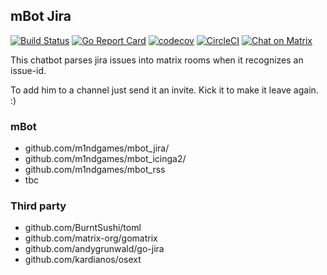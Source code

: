mBot Jira
----

[![Build Status](https://travis-ci.org/m1ndgames/mbot_jira.svg?branch=master)](https://travis-ci.org/m1ndgames/mbot_jira)
[![Go Report Card](https://goreportcard.com/badge/github.com/m1ndgames/mbot_jira)](https://goreportcard.com/report/github.com/m1ndgames/mbot_jira)
[![codecov](https://codecov.io/gh/m1ndgames/mbot_jira/branch/master/graph/badge.svg)](https://codecov.io/gh/m1ndgames/mbot_jira)
[![CircleCI](https://circleci.com/gh/m1ndgames/mbot_jira.svg?style=svg)](https://circleci.com/gh/m1ndgames/mbot_jira)
[![Chat on Matrix](https://img.shields.io/badge/chat-on%20matrix-blue.svg)](https://matrix.to/#/#mBot:m1nd.io)

This chatbot parses jira issues into matrix rooms when it recognizes an issue-id.

To add him to a channel just send it an invite. Kick it to make it leave again. :)

### mBot

- github.com/m1ndgames/mbot_jira/
- github.com/m1ndgames/mbot_icinga2/
- github.com/m1ndgames/mbot_rss
- tbc

### Third party

- github.com/BurntSushi/toml
- github.com/matrix-org/gomatrix
- github.com/andygrunwald/go-jira
- github.com/kardianos/osext
